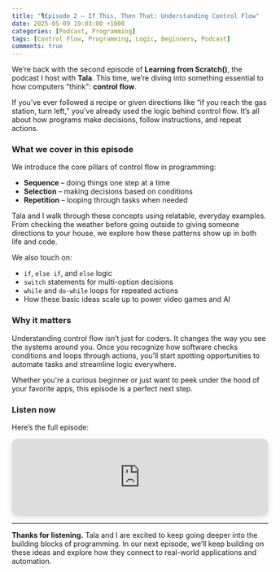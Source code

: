 ```yaml
---
title: "🎙️Episode 2 – If This, Then That: Understanding Control Flow"
date: 2025-05-09 19:03:00 +1000
categories: [Podcast, Programming]
tags: [Control Flow, Programming, Logic, Beginners, Podcast]
comments: true
---
```


We’re back with the second episode of **Learning from Scratch()**, the podcast I host with **Tala**. This time, we’re diving into something essential to how computers "think": **control flow**.

If you’ve ever followed a recipe or given directions like “if you reach the gas station, turn left,” you’ve already used the logic behind control flow. It’s all about how programs make decisions, follow instructions, and repeat actions.

### What we cover in this episode

We introduce the core pillars of control flow in programming:
- **Sequence** – doing things one step at a time
- **Selection** – making decisions based on conditions
- **Repetition** – looping through tasks when needed

Tala and I walk through these concepts using relatable, everyday examples. From checking the weather before going outside to giving someone directions to your house, we explore how these patterns show up in both life and code.

We also touch on:
- `if`, `else if`, and `else` logic
- `switch` statements for multi-option decisions
- `while` and `do-while` loops for repeated actions
- How these basic ideas scale up to power video games and AI

### Why it matters

Understanding control flow isn’t just for coders. It changes the way you see the systems around you. Once you recognize how software checks conditions and loops through actions, you’ll start spotting opportunities to automate tasks and streamline logic everywhere.

Whether you're a curious beginner or just want to peek under the hood of your favorite apps, this episode is a perfect next step.

### Listen now

Here’s the full episode:

<div style="margin: 1em 0; border-radius: 12px; overflow: hidden; box-shadow: 0 4px 12px rgba(0,0,0,0.1);">
  <iframe style="border: none; width: 100%; height: 152px; display: block;"
    src="https://open.spotify.com/embed/episode/50B7f8DoD97il5DQZFZoTD?si=3VJepgaPSUajj6E7PFzPJg"
    frameborder="0"
    allow="autoplay; clipboard-write; encrypted-media; fullscreen; picture-in-picture">
  </iframe>
</div>

---

**Thanks for listening.** Tala and I are excited to keep going deeper into the building blocks of programming. In our next episode, we’ll keep building on these ideas and explore how they connect to real-world applications and automation.
